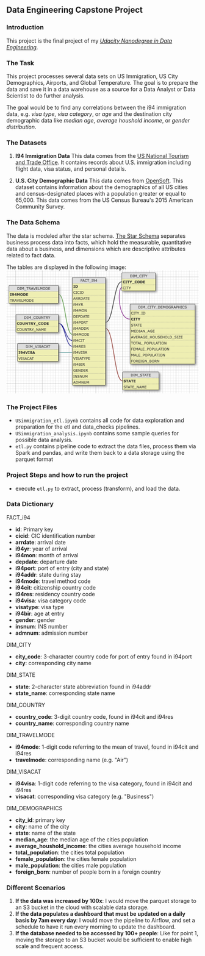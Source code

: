## Data Engineering Capstone Project

### Introduction
This project is the final project of my *[Udacity Nanodegree in Data Engineering](https://www.udacity.com/course/data-engineer-nanodegree--nd027)*.

### The Task
This project processes several data sets on US Immigration, US City Demographics, Airports, and Global Temperature. The goal is to prepare the data and save it in a data warehouse as a source for a Data Analyst or Data Scientist to do further analysis. 

The goal would be to find any correlations between the i94 immigration data, e.g. *visa type*, *visa category*, or *age* and the destination city demographic data like *median age*, *average houshold income*, or *gender distribution*.


### The Datasets
1. **I94 Immigration Data**
This data comes from the [US National Tourism and Trade Office](https://www.trade.gov/national-travel-and-tourism-office). It contains records about U.S. immigration including flight data, visa status, and personal details.

2. **U.S. City Demographic Data**
This data comes from [OpenSoft](https://public.opendatasoft.com/explore/dataset/us-cities-demographics/export/). This dataset contains information about the demographics of all US cities and census-designated places with a population greater or equal to 65,000. This data comes from the US Census Bureau's 2015 American Community Survey.
<!---
3. **World Temperature Data**
This dataset came from [Kaggle](https://www.kaggle.com/datasets/berkeleyearth/climate-change-earth-surface-temperature-data). Kaggle has repackaged the data from a compilation put together by the [Berkeley Earth](http://berkeleyearth.org/about/), which is affiliated with Lawrence Berkeley National Laboratory. The Berkeley Earth Surface Temperature Study combines 1.6 billion temperature reports from 16 pre-existing archives. The data set used here is the Global Land Temperatur By City.

4. **Airport Codes**
This is a simple table of airport codes and corresponding cities provided by [Data Hub](https://datahub.io/core/airport-codes#data). The airport codes may refer to either IATA airport code, a three-letter code which is used in passenger reservation, ticketing and baggage-handling systems, or the ICAO airport code which is a four letter code used by ATC systems and for airports that do not have an IATA airport code (from wikipedia).
-->

### The Data Schema

The data is modeled after the star schema. [The Star Schema](https://en.wikipedia.org/wiki/Star_schema) separates business process data into facts, which hold the measurable, quantitative data about a business, and dimensions which are descriptive attributes related to fact data. 

The tables are displayed in the following image:
![ERD diagram](db_schema.png)

### The Project Files

- `USimmigration_etl.ipynb` contains all code for data exploration and preparation for the etl and data_checks pipelines.
- `USimmigration_analysis.ipynb` contains some sample queries for possible data analysis.
- `etl.py` contains pipeline code to extract the data files, process them via Spark and pandas, and write them back to a data storage using the parquet format


### Project Steps and how to run the project 

- execute `etl.py` to extract, process (transform), and load the data.


### Data Dictionary

FACT_i94
- **id**: Primary key
- **cicid**: CIC identification number
- **arrdate**: arrival date
- **i94yr**: year of arrival
- **i94mon**: month of arrival
- **depdate**: departure date
- **i94port**: port of entry (city and state)
- **i94addr**: state during stay
- **i94mode**: travel method code
- **i94cit**: citizenship country code
- **i94res**: residency country code
- **i94visa**: visa category code
- **visatype**: visa type
- **i94bir**: age at entry
- **gender**: gender
- **insnum**: INS number
- **admnum**: admission number

DIM_CITY
- **city_code**: 3-character country code for port of entry found in i94port
- **city**: corresponding city name

DIM_STATE
- **state**: 2-character state abbreviation found in i94addr
- **state_name**: corresponding state name

DIM_COUNTRY
- **country_code**: 3-digit country code, found in i94cit and i94res
- **country_name**: corresponding country name

DIM_TRAVELMODE
- **i94mode**: 1-digit code referring to the mean of travel, found in i94cit and i94res
- **travelmode**: corresponding name (e.g. "Air")

DIM_VISACAT
- **i94visa**: 1-digit code referring to the visa category, found in i94cit and i94res
- **visacat**: corresponding visa category (e.g. "Business")

DIM_DEMOGRAPHICS
- **city_id**: primary key
- **city**: name of the city
- **state**: name of the state
- **median_age**: the median age of the cities population
- **average_houshold_income**: the cities average household income
- **total_population**: the cities total population
- **female_population**: the cities female population
- **male_population**: the cities male population
- **foreign_born**: number of people born in a foreign country 


### Different Scenarios

1. **If the data was increased by 100x**: I would move the parquet storage to an S3 bucket in the cloud with scalable data storage.
2. **If the data populates a dashboard that must be updated on a daily basis by 7am every day**: I would move the pipeline to Airflow, and set a schedule to have it run every morning to update the dashboard.
3. **If the database needed to be accessed by 100+ people**: Like for point 1, moving the storage to an S3 bucket would be sufficient to enable high scale and frequent access.

